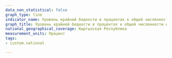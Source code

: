 ```yaml
---
data_non_statistical: false
graph_type: line
indicator_name: Уровень крайней бедности в процентах к общей численности населения
graph_title: Уровень крайней бедности в процентах к общей численности населения
national_geographical_coverage: Кыргызская Республика
measurement_units: Процент
tags:
- custom.national

---
```

